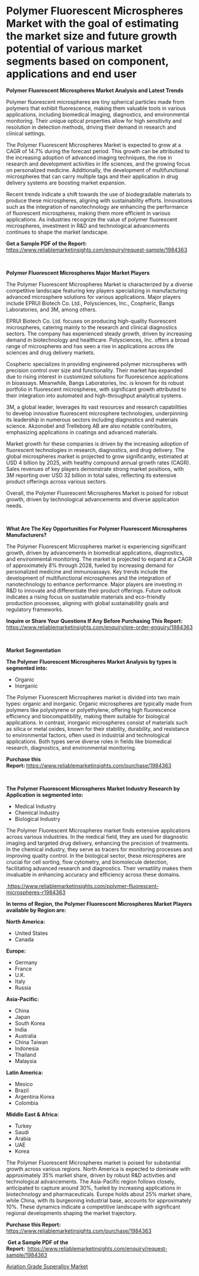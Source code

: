 <p><h1>Polymer Fluorescent Microspheres Market with the goal of estimating the market size and future growth potential of various market segments based on component, applications and end user</h1></p><p><strong>Polymer Fluorescent Microspheres Market Analysis and Latest Trends</strong></p>
<p><p>Polymer fluorescent microspheres are tiny spherical particles made from polymers that exhibit fluorescence, making them valuable tools in various applications, including biomedical imaging, diagnostics, and environmental monitoring. Their unique optical properties allow for high sensitivity and resolution in detection methods, driving their demand in research and clinical settings.</p><p>The Polymer Fluorescent Microspheres Market is expected to grow at a CAGR of 14.7% during the forecast period. This growth can be attributed to the increasing adoption of advanced imaging techniques, the rise in research and development activities in life sciences, and the growing focus on personalized medicine. Additionally, the development of multifunctional microspheres that can carry multiple tags and their application in drug delivery systems are boosting market expansion. </p><p>Recent trends indicate a shift towards the use of biodegradable materials to produce these microspheres, aligning with sustainability efforts. Innovations such as the integration of nanotechnology are enhancing the performance of fluorescent microspheres, making them more efficient in various applications. As industries recognize the value of polymer fluorescent microspheres, investment in R&D and technological advancements continues to shape the market landscape.</p></p>
<p><strong>Get a Sample PDF of the Report:&nbsp;</strong> <a href="https://www.reliablemarketinsights.com/enquiry/request-sample/1984363?utm_campaign=2183&utm_medium=2&utm_source=Github&utm_content=ia&utm_term=03042025&utm_id=polymer-fluorescent-microspheres">https://www.reliablemarketinsights.com/enquiry/request-sample/1984363</a></p>
<p>&nbsp;</p>
<p><strong>Polymer Fluorescent Microspheres Major Market Players</strong></p>
<p><p>The Polymer Fluorescent Microspheres Market is characterized by a diverse competitive landscape featuring key players specializing in manufacturing advanced microsphere solutions for various applications. Major players include EPRUI Biotech Co. Ltd., Polysciences, Inc., Cospheric, Bangs Laboratories, and 3M, among others.</p><p>EPRUI Biotech Co. Ltd. focuses on producing high-quality fluorescent microspheres, catering mainly to the research and clinical diagnostics sectors. The company has experienced steady growth, driven by increasing demand in biotechnology and healthcare. Polysciences, Inc. offers a broad range of microspheres and has seen a rise in applications across life sciences and drug delivery markets.</p><p>Cospheric specializes in providing engineered polymer microspheres with precision control over size and functionality. Their market has expanded due to rising interest in customized solutions for fluorescence applications in bioassays. Meanwhile, Bangs Laboratories, Inc. is known for its robust portfolio in fluorescent microspheres, with significant growth attributed to their integration into automated and high-throughput analytical systems.</p><p>3M, a global leader, leverages its vast resources and research capabilities to develop innovative fluorescent microsphere technologies, underpinning its leadership in numerous sectors including diagnostics and materials science. Akzonobel and Trelleborg AB are also notable contributors, emphasizing applications in coatings and advanced materials.</p><p>Market growth for these companies is driven by the increasing adoption of fluorescent technologies in research, diagnostics, and drug delivery. The global microspheres market is projected to grow significantly, estimated at USD 4 billion by 2025, with healthy compound annual growth rates (CAGR). Sales revenues of key players demonstrate strong market positions, with 3M reporting over USD 32 billion in total sales, reflecting its extensive product offerings across various sectors. </p><p>Overall, the Polymer Fluorescent Microspheres Market is poised for robust growth, driven by technological advancements and diverse application needs.</p></p>
<p>&nbsp;</p>
<p><strong>What Are The Key Opportunities For Polymer Fluorescent Microspheres Manufacturers?</strong></p>
<p><p>The Polymer Fluorescent Microspheres market is experiencing significant growth, driven by advancements in biomedical applications, diagnostics, and environmental monitoring. The market is projected to expand at a CAGR of approximately 8% through 2028, fueled by increasing demand for personalized medicine and immunoassays. Key trends include the development of multifunctional microspheres and the integration of nanotechnology to enhance performance. Major players are investing in R&D to innovate and differentiate their product offerings. Future outlook indicates a rising focus on sustainable materials and eco-friendly production processes, aligning with global sustainability goals and regulatory frameworks.</p></p>
<p><strong>Inquire or Share Your Questions If Any Before Purchasing This Report:</strong> <a href="https://www.reliablemarketinsights.com/enquiry/pre-order-enquiry/1984363?utm_campaign=2183&utm_medium=2&utm_source=Github&utm_content=ia&utm_term=03042025&utm_id=polymer-fluorescent-microspheres">https://www.reliablemarketinsights.com/enquiry/pre-order-enquiry/1984363</a></p>
<p>&nbsp;</p>
<p><strong>Market Segmentation</strong></p>
<p><strong>The Polymer Fluorescent Microspheres Market Analysis by types is segmented into:</strong></p>
<p><ul><li>Organic</li><li>Inorganic</li></ul></p>
<p><p>The Polymer Fluorescent Microspheres market is divided into two main types: organic and inorganic. Organic microspheres are typically made from polymers like polystyrene or polyethylene, offering high fluorescence efficiency and biocompatibility, making them suitable for biological applications. In contrast, inorganic microspheres consist of materials such as silica or metal oxides, known for their stability, durability, and resistance to environmental factors, often used in industrial and technological applications. Both types serve diverse roles in fields like biomedical research, diagnostics, and environmental monitoring.</p></p>
<p><strong>Purchase this Report:&nbsp;</strong><a href="https://www.reliablemarketinsights.com/purchase/1984363?utm_campaign=2183&utm_medium=2&utm_source=Github&utm_content=ia&utm_term=03042025&utm_id=polymer-fluorescent-microspheres">https://www.reliablemarketinsights.com/purchase/1984363</a></p>
<p>&nbsp;</p>
<p><strong>The Polymer Fluorescent Microspheres Market Industry Research by Application is segmented into:</strong></p>
<p><ul><li>Medical Industry</li><li>Chemical Industry</li><li>Biological Industry</li></ul></p>
<p><p>The Polymer Fluorescent Microspheres market finds extensive applications across various industries. In the medical field, they are used for diagnostic imaging and targeted drug delivery, enhancing the precision of treatments. In the chemical industry, they serve as tracers for monitoring processes and improving quality control. In the biological sector, these microspheres are crucial for cell sorting, flow cytometry, and biomolecule detection, facilitating advanced research and diagnostics. Their versatility makes them invaluable in enhancing accuracy and efficiency across these domains.</p></p>
<p><a href="https://www.reliablemarketinsights.com/polymer-fluorescent-microspheres-r1984363?utm_campaign=2183&utm_medium=2&utm_source=Github&utm_content=ia&utm_term=03042025&utm_id=polymer-fluorescent-microspheres">&nbsp;https://www.reliablemarketinsights.com/polymer-fluorescent-microspheres-r1984363</a></p>
<p><strong>In terms of Region, the Polymer Fluorescent Microspheres Market Players available by Region are:</strong></p>
<p>
    <p> <strong> North America: </strong>
        <ul>
            <li>United States</li>
            <li>Canada</li>
        </ul>
        </p> 
    <p> <strong> Europe: </strong>
        <ul>
            <li>Germany</li>
            <li>France</li>
            <li>U.K.</li>
            <li>Italy</li>
            <li>Russia</li>
        </ul>
        </p> 
    <p> <strong> Asia-Pacific: </strong>
        <ul>
            <li>China</li>
            <li>Japan</li>
            <li>South Korea</li>
            <li>India</li>
            <li>Australia</li>
            <li>China Taiwan</li>
            <li>Indonesia</li>
            <li>Thailand</li>
            <li>Malaysia</li>
        </ul>
        </p> 
    <p> <strong> Latin America: </strong>
        <ul>
            <li>Mexico</li>
            <li>Brazil</li>
            <li>Argentina Korea</li>
            <li>Colombia</li>
        </ul>
        </p> 
    <p> <strong> Middle East & Africa: </strong>
        <ul>
            <li>Turkey</li>
            <li>Saudi</li>
            <li>Arabia</li>
            <li>UAE</li>
            <li>Korea</li>
        </ul>
    </p>
    </p>
<p><p>The Polymer Fluorescent Microspheres market is poised for substantial growth across various regions. North America is expected to dominate with approximately 35% market share, driven by robust R&D activities and technological advancements. The Asia-Pacific region follows closely, anticipated to capture around 30%, fueled by increasing applications in biotechnology and pharmaceuticals. Europe holds about 25% market share, while China, with its burgeoning industrial base, accounts for approximately 10%. These dynamics indicate a competitive landscape with significant regional developments shaping the market trajectory.</p></p>
<p><strong>Purchase this Report: </strong><a href="https://www.reliablemarketinsights.com/purchase/1984363?utm_campaign=2183&utm_medium=2&utm_source=Github&utm_content=ia&utm_term=03042025&utm_id=polymer-fluorescent-microspheres">https://www.reliablemarketinsights.com/purchase/1984363</a></p>
<p>&nbsp;<strong>Get a Sample PDF of the Report:&nbsp;&nbsp;</strong><a href="https://www.reliablemarketinsights.com/enquiry/request-sample/1984363?utm_campaign=2183&utm_medium=2&utm_source=Github&utm_content=ia&utm_term=03042025&utm_id=polymer-fluorescent-microspheres">https://www.reliablemarketinsights.com/enquiry/request-sample/1984363</a></p>
<p><strong></strong></p>
<p><p><a href="https://github.com/SanjidaKhan901/Market-Research-Report-List-2/blob/main/aviation-grade-superalloy-market.md?utm_campaign=2183&utm_medium=2&utm_source=Github&utm_content=ia&utm_term=03042025&utm_id=polymer-fluorescent-microspheres">Aviation Grade Superalloy Market</a></p></p>